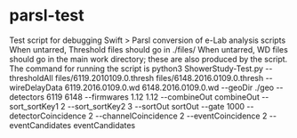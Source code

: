 # parsl-test
Test script for debugging Swift > Parsl conversion of e-Lab analysis scripts
When untarred, Threshold files should go in ./files/
When untarred, WD files should go in the main work directory; these are also produced by the script.
The command for running the script is
python3 ShowerStudy-Test.py --thresholdAll files/6119.2010109.0.thresh files/6148.2016.0109.0.thresh --wireDelayData 6119.2016.0109.0.wd 6148.2016.0109.0.wd --geoDir ./geo --detectors 6119 6148 --firmwares 1.12 1.12 --combineOut combineOut --sort_sortKey1 2 --sort_sortKey2 3 --sortOut sortOut --gate 1000 --detectorCoincidence 2 --channelCoincidence 2 --eventCoincidence 2 --eventCandidates eventCandidates
